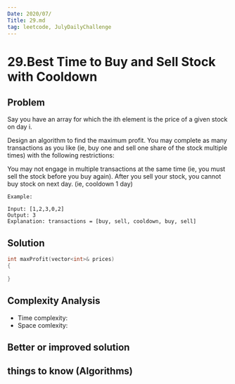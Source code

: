 ```yaml
---
Date: 2020/07/
Title: 29.md
tag: leetcode, JulyDailyChallenge
---
```

# 29.Best Time to Buy and Sell Stock with Cooldown

## Problem
Say you have an array for which the ith element is the price of a given stock on day i.

Design an algorithm to find the maximum profit. You may complete as many transactions as you like (ie, buy one and sell one share of the stock multiple times) with the following restrictions:

You may not engage in multiple transactions at the same time (ie, you must sell the stock before you buy again).
After you sell your stock, you cannot buy stock on next day. (ie, cooldown 1 day)
```
Example:

Input: [1,2,3,0,2]
Output: 3 
Explanation: transactions = [buy, sell, cooldown, buy, sell]
```
## Solution
```cpp
int maxProfit(vector<int>& prices)
{
    
}
```
## Complexity Analysis
- Time complexity:
- Space comlexity:
## Better or improved solution

## things to know (Algorithms)